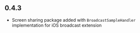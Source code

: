 ## 0.4.3
* Screen sharing package added with `BroadcastSampleHandler` implementation for iOS broadcast extension